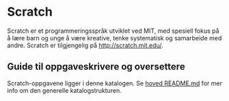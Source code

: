 Scratch
=======

Scratch er et programmeringsspråk utviklet ved MIT, med spesiell fokus
på å lære barn og unge å være kreative, tenke systematisk og
samarbeide med andre. Scratch er tilgjengelig på <http://scratch.mit.edu/>.

## Guide til oppgaveskrivere og oversettere

Scratch-oppgavene ligger i denne katalogen. Se [hoved README.md](/README.md#filstruktur-og-formatering) for mer info om den generelle katalogstrukturen.
